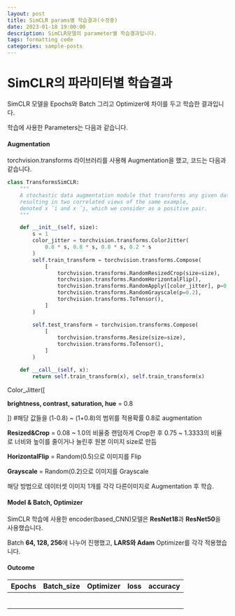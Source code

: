 ```yaml
---
layout: post
title: SimCLR params별 학습결과(수정중)
date: 2023-01-18 19:00:00
description: SimCLR모델의 parameter별 학습결과입니다.
tags: formatting code
categories: sample-posts
---
```


<h1>SimCLR의 파라미터별 학습결과</h1>



SimCLR 모델을 Epochs와 Batch 그리고 Optimizer에 차이를 두고 학습한 결과입니다.



학습에 사용한 Parameters는 다음과 같습니다.



#### Augmentation

torchvision.transforms 라이브러리를 사용해 Augmentation을 했고, 코드는 다음과 같습니다.

```python
class TransformsSimCLR:
    """
    A stochastic data augmentation module that transforms any given data example randomly
    resulting in two correlated views of the same example,
    denoted x ̃i and x ̃j, which we consider as a positive pair.
    """

    def __init__(self, size):
        s = 1
        color_jitter = torchvision.transforms.ColorJitter(
            0.8 * s, 0.8 * s, 0.8 * s, 0.2 * s
        )
        self.train_transform = torchvision.transforms.Compose(
            [
                torchvision.transforms.RandomResizedCrop(size=size),
                torchvision.transforms.RandomHorizontalFlip(),
                torchvision.transforms.RandomApply([color_jitter], p=0.8),
                torchvision.transforms.RandomGrayscale(p=0.2),
                torchvision.transforms.ToTensor(),
            ]
        )

        self.test_transform = torchvision.transforms.Compose(
            [
                torchvision.transforms.Resize(size=size),
                torchvision.transforms.ToTensor(),
            ]
        )

    def __call__(self, x):
        return self.train_transform(x), self.train_transform(x)
```

Color_Jitter([

**brightness, contrast, saturation, hue** = 0.8

]) #해당 값들을 (1-0.8) ~ (1+0.8)의 범위를 적용확률 0.8로 augmentation

**Resized&Crop** = 0.08 ~ 1.0의 비율중 랜덤하게 Crop한 후 0.75 ~ 1.3333의 비율로 너비와 높이를 줄이거나 늘린후 원본 이미지 size로 만듬

**HorizontalFlip** = Random(0.5)으로 이미지를 Flip

**Grayscale** = Random(0.2)으로 이미지를 Grayscale

해당 방법으로 데이터셋 이미지 1개를 각각 다른이미지로 Augmentation 후 학습.



#### Model & Batch, Optimizer

SimCLR 학습에 사용한 encoder(based_CNN)모델은 **ResNet18**과 **ResNet50**을 사용했습니다.

Batch **64, 128, 256**에 나누어 진행했고, **LARS와 Adam** Optimizer를 각각 적용했습니다.



#### Outcome

| Epochs | Batch_size | Optimizer | loss | accuracy |
| :----: | :--------: | :-------: | :--: | :------: |
|        |            |           |      |          |
|        |            |           |      |          |
|        |            |           |      |          |
|        |            |           |      |          |
|        |            |           |      |          |
|        |            |           |      |          |

